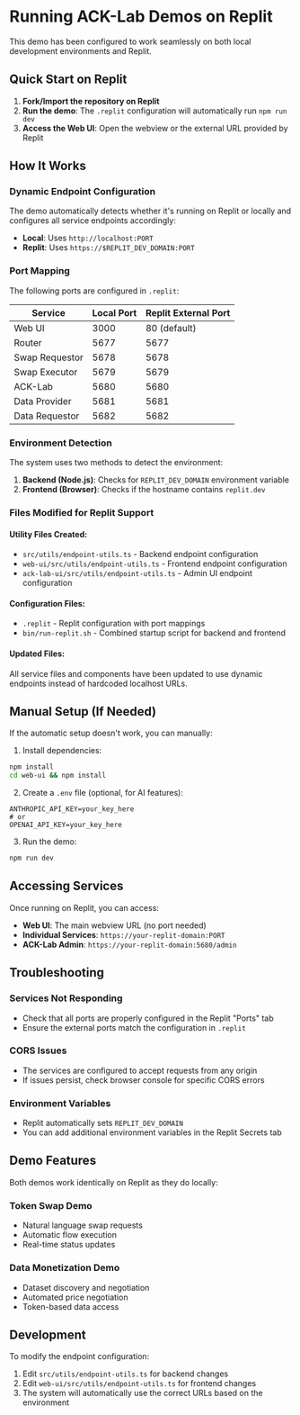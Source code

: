 # Running ACK-Lab Demos on Replit

This demo has been configured to work seamlessly on both local development environments and Replit.

## Quick Start on Replit

1. **Fork/Import the repository on Replit**
2. **Run the demo**: The `.replit` configuration will automatically run `npm run dev`
3. **Access the Web UI**: Open the webview or the external URL provided by Replit

## How It Works

### Dynamic Endpoint Configuration

The demo automatically detects whether it's running on Replit or locally and configures all service endpoints accordingly:

- **Local**: Uses `http://localhost:PORT`
- **Replit**: Uses `https://$REPLIT_DEV_DOMAIN:PORT`

### Port Mapping

The following ports are configured in `.replit`:

| Service        | Local Port | Replit External Port |
| -------------- | ---------- | -------------------- |
| Web UI         | 3000       | 80 (default)         |
| Router         | 5677       | 5677                 |
| Swap Requestor | 5678       | 5678                 |
| Swap Executor  | 5679       | 5679                 |
| ACK-Lab        | 5680       | 5680                 |
| Data Provider  | 5681       | 5681                 |
| Data Requestor | 5682       | 5682                 |

### Environment Detection

The system uses two methods to detect the environment:

1. **Backend (Node.js)**: Checks for `REPLIT_DEV_DOMAIN` environment variable
2. **Frontend (Browser)**: Checks if the hostname contains `replit.dev`

### Files Modified for Replit Support

#### Utility Files Created:

- `src/utils/endpoint-utils.ts` - Backend endpoint configuration
- `web-ui/src/utils/endpoint-utils.ts` - Frontend endpoint configuration
- `ack-lab-ui/src/utils/endpoint-utils.ts` - Admin UI endpoint configuration

#### Configuration Files:

- `.replit` - Replit configuration with port mappings
- `bin/run-replit.sh` - Combined startup script for backend and frontend

#### Updated Files:

All service files and components have been updated to use dynamic endpoints instead of hardcoded localhost URLs.

## Manual Setup (If Needed)

If the automatic setup doesn't work, you can manually:

1. Install dependencies:

```bash
npm install
cd web-ui && npm install
```

2. Create a `.env` file (optional, for AI features):

```
ANTHROPIC_API_KEY=your_key_here
# or
OPENAI_API_KEY=your_key_here
```

3. Run the demo:

```bash
npm run dev
```

## Accessing Services

Once running on Replit, you can access:

- **Web UI**: The main webview URL (no port needed)
- **Individual Services**: `https://your-replit-domain:PORT`
- **ACK-Lab Admin**: `https://your-replit-domain:5680/admin`

## Troubleshooting

### Services Not Responding

- Check that all ports are properly configured in the Replit "Ports" tab
- Ensure the external ports match the configuration in `.replit`

### CORS Issues

- The services are configured to accept requests from any origin
- If issues persist, check browser console for specific CORS errors

### Environment Variables

- Replit automatically sets `REPLIT_DEV_DOMAIN`
- You can add additional environment variables in the Replit Secrets tab

## Demo Features

Both demos work identically on Replit as they do locally:

### Token Swap Demo

- Natural language swap requests
- Automatic flow execution
- Real-time status updates

### Data Monetization Demo

- Dataset discovery and negotiation
- Automated price negotiation
- Token-based data access

## Development

To modify the endpoint configuration:

1. Edit `src/utils/endpoint-utils.ts` for backend changes
2. Edit `web-ui/src/utils/endpoint-utils.ts` for frontend changes
3. The system will automatically use the correct URLs based on the environment
